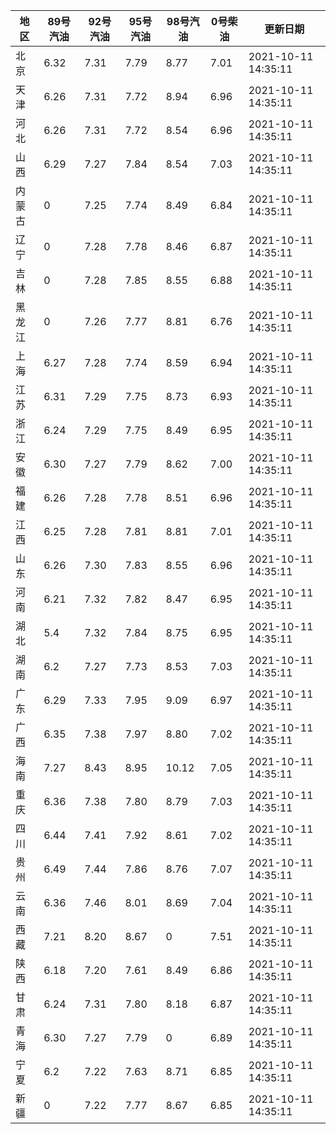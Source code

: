 | 地区 | 89号汽油 | 92号汽油 | 95号汽油 | 98号汽油 | 0号柴油 | 更新日期 |
| --- | --- | --- | --- | --- | --- | --- |
| 北京 | 6.32 | 7.31 | 7.79 | 8.77 | 7.01 | 2021-10-11 14:35:11 |
| 天津 | 6.26 | 7.31 | 7.72 | 8.94 | 6.96 | 2021-10-11 14:35:11 |
| 河北 | 6.26 | 7.31 | 7.72 | 8.54 | 6.96 | 2021-10-11 14:35:11 |
| 山西 | 6.29 | 7.27 | 7.84 | 8.54 | 7.03 | 2021-10-11 14:35:11 |
| 内蒙古 | 0 | 7.25 | 7.74 | 8.49 | 6.84 | 2021-10-11 14:35:11 |
| 辽宁 | 0 | 7.28 | 7.78 | 8.46 | 6.87 | 2021-10-11 14:35:11 |
| 吉林 | 0 | 7.28 | 7.85 | 8.55 | 6.88 | 2021-10-11 14:35:11 |
| 黑龙江 | 0 | 7.26 | 7.77 | 8.81 | 6.76 | 2021-10-11 14:35:11 |
| 上海 | 6.27 | 7.28 | 7.74 | 8.59 | 6.94 | 2021-10-11 14:35:11 |
| 江苏 | 6.31 | 7.29 | 7.75 | 8.73 | 6.93 | 2021-10-11 14:35:11 |
| 浙江 | 6.24 | 7.29 | 7.75 | 8.49 | 6.95 | 2021-10-11 14:35:11 |
| 安徽 | 6.30 | 7.27 | 7.79 | 8.62 | 7.00 | 2021-10-11 14:35:11 |
| 福建 | 6.26 | 7.28 | 7.78 | 8.51 | 6.96 | 2021-10-11 14:35:11 |
| 江西 | 6.25 | 7.28 | 7.81 | 8.81 | 7.01 | 2021-10-11 14:35:11 |
| 山东 | 6.26 | 7.30 | 7.83 | 8.55 | 6.96 | 2021-10-11 14:35:11 |
| 河南 | 6.21 | 7.32 | 7.82 | 8.47 | 6.95 | 2021-10-11 14:35:11 |
| 湖北 | 5.4 | 7.32 | 7.84 | 8.75 | 6.95 | 2021-10-11 14:35:11 |
| 湖南 | 6.2 | 7.27 | 7.73 | 8.53 | 7.03 | 2021-10-11 14:35:11 |
| 广东 | 6.29 | 7.33 | 7.95 | 9.09 | 6.97 | 2021-10-11 14:35:11 |
| 广西 | 6.35 | 7.38 | 7.97 | 8.80 | 7.02 | 2021-10-11 14:35:11 |
| 海南 | 7.27 | 8.43 | 8.95 | 10.12 | 7.05 | 2021-10-11 14:35:11 |
| 重庆 | 6.36 | 7.38 | 7.80 | 8.79 | 7.03 | 2021-10-11 14:35:11 |
| 四川 | 6.44  | 7.41 | 7.92 | 8.61 | 7.02 | 2021-10-11 14:35:11 |
| 贵州 | 6.49 | 7.44 | 7.86 | 8.76 | 7.07 | 2021-10-11 14:35:11 |
| 云南 | 6.36  | 7.46 | 8.01 | 8.69 | 7.04 | 2021-10-11 14:35:11 |
| 西藏 | 7.21 | 8.20 | 8.67 | 0 | 7.51 | 2021-10-11 14:35:11 |
| 陕西 | 6.18 | 7.20 | 7.61 | 8.49 | 6.86 | 2021-10-11 14:35:11 |
| 甘肃 | 6.24 | 7.31 | 7.80 | 8.18 | 6.87 | 2021-10-11 14:35:11 |
| 青海 | 6.30 | 7.27 | 7.79 | 0 | 6.89 | 2021-10-11 14:35:11 |
| 宁夏 | 6.2 | 7.22 | 7.63 | 8.71 | 6.85 | 2021-10-11 14:35:11 |
| 新疆 | 0 | 7.22 | 7.77 | 8.67 | 6.85 | 2021-10-11 14:35:11 |
